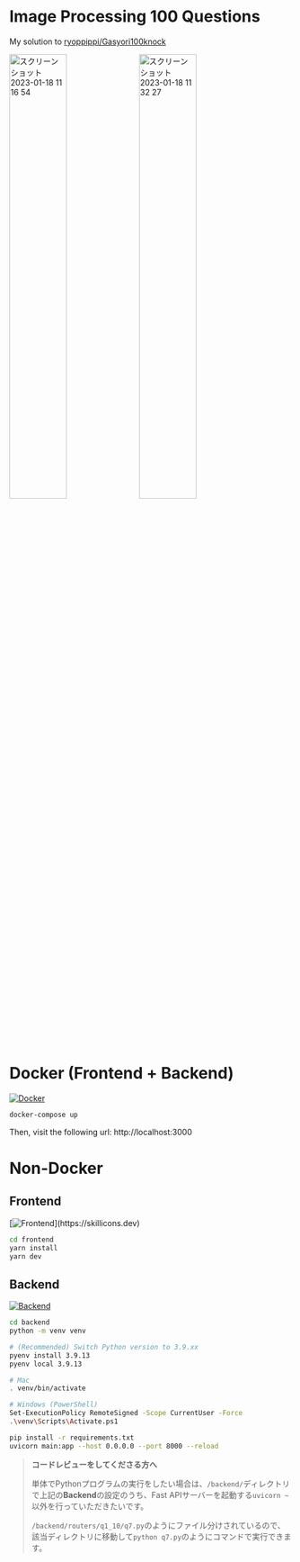 # Image Processing 100 Questions

My solution to [ryoppippi/Gasyori100knock](https://github.com/ryoppippi/Gasyori100knock)

<img width="45%" alt="スクリーンショット 2023-01-18 11 16 54" src="https://user-images.githubusercontent.com/60843722/213067431-a7ec2f98-3122-484d-a445-081c02f64640.png"> <img width="45%" alt="スクリーンショット 2023-01-18 11 32 27" src="https://user-images.githubusercontent.com/60843722/213067771-343c74a3-64a7-4609-ae92-301af7f4f96d.png">



# Docker (Frontend + Backend)
[![Docker](https://skillicons.dev/icons?i=docker)](https://skillicons.dev)
```bash
docker-compose up
```
Then, visit the following url: http://localhost:3000

# Non-Docker
## Frontend
[![Frontend](https://skillicons.dev/icons?i=react,ts,next,)](https://skillicons.dev)
```bash
cd frontend
yarn install
yarn dev
```

## Backend
[![Backend](https://skillicons.dev/icons?i=python,fastapi)](https://skillicons.dev)
```bash
cd backend
python -m venv venv

# (Recommended) Switch Python version to 3.9.xx
pyenv install 3.9.13
pyenv local 3.9.13

# Mac
. venv/bin/activate

# Windows (PowerShell)
Set-ExecutionPolicy RemoteSigned -Scope CurrentUser -Force
.\venv\Scripts\Activate.ps1

pip install -r requirements.txt
uvicorn main:app --host 0.0.0.0 --port 8000 --reload
```

> **コードレビューをしてくださる方へ**
>
> 単体でPythonプログラムの実行をしたい場合は、`/backend/`ディレクトリで上記の**Backend**の設定のうち、Fast APIサーバーを起動する`uvicorn ~`以外を行っていただきたいです。
>
> `/backend/routers/q1_10/q7.py`のようにファイル分けされているので、該当ディレクトリに移動して`python q7.py`のようにコマンドで実行できます。